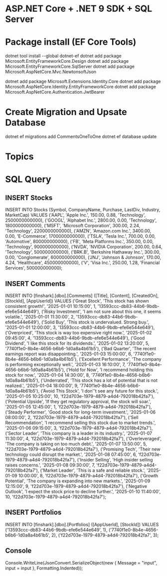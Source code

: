 # ASP.NET Core + .NET 9 SDK + SQL Server

# Package install (EF Core Tools)
dotnet tool install --global dotnet-ef
dotnet add package Microsoft.EntityFrameworkCore.Design
dotnet add package Microsoft.EntityFrameworkCore.SqlServer
dotnet add package Microsoft.AspNetCore.Mvc.NewtonsoftJson

dotnet add package Microsoft.Extensions.Identity.Core
dotnet add package Microsoft.AspNetCore.Identity.EntityFrameworkCore
dotnet add package Microsoft.AspNetCore.Authentication.JwtBearer

# Create Migration and Upsate Database
dotnet ef migrations add CommentsOneToOne 
dotnet ef database update

# Topics

# SQL Query
## INSERT Stocks
INSERT INTO Stocks (Symbol, CompanyName, Purchase, LastDiv, Industry, MarketCap)
VALUES
('AAPL', 'Apple Inc.', 150.00, 0.88, 'Technology', 2500000000000),
('GOOGL', 'Alphabet Inc.', 2800.00, 0.00, 'Technology', 1800000000000),
('MSFT', 'Microsoft Corporation', 300.00, 2.24, 'Technology', 2200000000000),
('AMZN', 'Amazon.com Inc.', 3400.00, 0.00, 'E-Commerce', 1700000000000),
('TSLA', 'Tesla Inc.', 700.00, 0.00, 'Automotive', 800000000000),
('FB', 'Meta Platforms Inc.', 350.00, 0.00, 'Technology', 900000000000),
('NVDA', 'NVIDIA Corporation', 200.00, 0.64, 'Technology', 500000000000),
('BRK.B', 'Berkshire Hathaway Inc.', 300.00, 0.00, 'Conglomerate', 600000000000),
('JNJ', 'Johnson & Johnson', 170.00, 4.24, 'Healthcare', 450000000000),
('V', 'Visa Inc.', 250.00, 1.28, 'Financial Services', 500000000000);

## INSERT Comments
INSERT INTO [finshark].[dbo].[Comments] ([Title], [Content], [CreatedOn], [StockId], [AppUserId])
VALUES 
('Great Stock', 'This stock has shown consistent growth!', '2025-01-01 10:15:00', 1, '13593ccc-db83-44b6-9bdb-efe6e544e649'),
('Risky Investment', 'I am not sure about this one, it seems volatile.', '2025-01-01 11:30:00', 2, '13593ccc-db83-44b6-9bdb-efe6e544e649'),
('Solid Buy', 'This stock is undervalued. Strong buy.', '2025-01-01 12:00:00', 3, '13593ccc-db83-44b6-9bdb-efe6e544e649'),
('Overpriced', 'This stock is way too expensive right now.', '2025-01-02 09:45:00', 4, '13593ccc-db83-44b6-9bdb-efe6e544e649'),
('Good Dividend', 'I like this stock for its dividends.', '2025-01-02 13:20:00', 5, '7740f1e0-8b4e-4656-b6b6-1d0a8a4b61b5'),
('Bad Quarter', 'The recent earnings report was disappointing.', '2025-01-03 15:00:00', 6, '7740f1e0-8b4e-4656-b6b6-1d0a8a4b61b5'),
('Excellent Performance', 'The company is performing exceptionally well.', '2025-01-03 16:10:00', 7, '7740f1e0-8b4e-4656-b6b6-1d0a8a4b61b5'),
('Hold for Now', 'I recommend holding this stock for now.', '2025-01-04 14:30:00', 8, '7740f1e0-8b4e-4656-b6b6-1d0a8a4b61b5'),
('Underrated', 'This stock has a lot of potential that is not realized.', '2025-01-04 18:00:00', 9, '7740f1e0-8b4e-4656-b6b6-1d0a8a4b61b5'),
('Avoid This Stock', 'I don''t see any future for this stock.', '2025-01-05 10:25:00', 10, 'f22d703e-1979-4879-a4d4-792018b42fa7'),
('Potential Upside', 'If they get regulatory approval, the stock will soar.', '2025-01-05 12:45:00', 1, 'f22d703e-1979-4879-a4d4-792018b42fa7'),
('Steady Performer', 'Good stock for long-term investment.', '2025-01-06 08:00:00', 2, 'f22d703e-1979-4879-a4d4-792018b42fa7'),
('Sell Recommendation', 'I recommend selling this stock due to market trends.', '2025-01-06 09:15:00', 3, 'f22d703e-1979-4879-a4d4-792018b42fa7'),
('Sector Leader', 'This company is a leader in its industry.', '2025-01-07 11:30:00', 4, 'f22d703e-1979-4879-a4d4-792018b42fa7'),
('Overleveraged', 'The company is taking on too much debt.', '2025-01-07 13:50:00', 5, 'f22d703e-1979-4879-a4d4-792018b42fa7'),
('Promising Tech', 'Their new technology could disrupt the market.', '2025-01-08 07:45:00', 6, 'f22d703e-1979-4879-a4d4-792018b42fa7'),
('Insider Selling', 'High insider selling raises concerns.', '2025-01-08 09:30:00', 7, 'f22d703e-1979-4879-a4d4-792018b42fa7'),
('Market Leader', 'This is a safe and reliable stock.', '2025-01-09 10:00:00', 8, 'f22d703e-1979-4879-a4d4-792018b42fa7'),
('Growth Potential', 'The company is expanding into new markets.', '2025-01-09 12:15:00', 9, 'f22d703e-1979-4879-a4d4-792018b42fa7'),
('Negative Outlook', 'I expect the stock price to decline further.', '2025-01-10 11:40:00', 10, 'f22d703e-1979-4879-a4d4-792018b42fa7');

## INSERT Portfolios
INSERT INTO [finshark].[dbo].[Portfolios] ([AppUserId], [StockId])
VALUES 
('13593ccc-db83-44b6-9bdb-efe6e544e649', 1),
('7740f1e0-8b4e-4656-b6b6-1d0a8a4b61b5', 2),
('f22d703e-1979-4879-a4d4-792018b42fa7', 3);

## Console
Console.WriteLine(JsonConvert.SerializeObject(new { Message = "input", input = input }, Formatting.Indented));